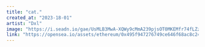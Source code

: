 ```yaml
---
title: "cat."
created_at: "2023-18-01"
artist: "Dxl"
image: "https://i.seadn.io/gae/UsMLB3MwA-XQWy9cMmA239pjsOT0MKEMfr74fLZzBn_3aeRSlANaryyLESsLFg2onMwUbKcYHv2SsxnduL_DGA8-9izR9uDPt_Ow_g?auto=format&w=1000"
link: "https://opensea.io/assets/ethereum/0x495f947276749ce646f68ac8c248420045cb7b5e/30308823913561844783078551781671602747242701333062520195828502925481422618625"
---
```

